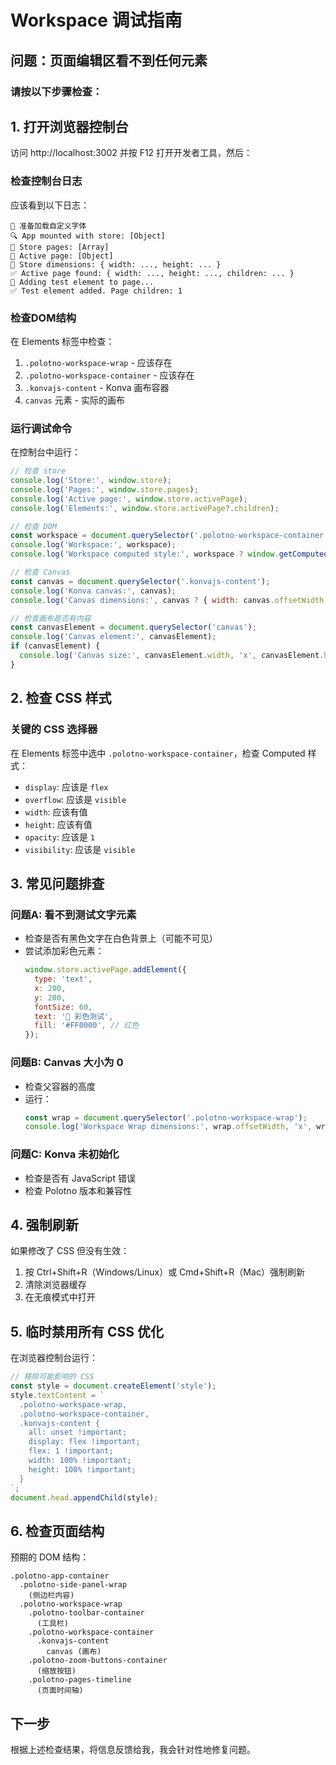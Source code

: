 # Workspace 调试指南

## 问题：页面编辑区看不到任何元素

### 请按以下步骤检查：

## 1. 打开浏览器控制台

访问 http://localhost:3002 并按 F12 打开开发者工具，然后：

### 检查控制台日志

应该看到以下日志：
```
📝 准备加载自定义字体
🔍 App mounted with store: [Object]
📄 Store pages: [Array]
📄 Active page: [Object]
📐 Store dimensions: { width: ..., height: ... }
✅ Active page found: { width: ..., height: ..., children: ... }
📄 Adding test element to page...
✅ Test element added. Page children: 1
```

### 检查DOM结构

在 Elements 标签中检查：
1. `.polotno-workspace-wrap` - 应该存在
2. `.polotno-workspace-container` - 应该存在
3. `.konvajs-content` - Konva 画布容器
4. `canvas` 元素 - 实际的画布

### 运行调试命令

在控制台中运行：
```javascript
// 检查 store
console.log('Store:', window.store);
console.log('Pages:', window.store.pages);
console.log('Active page:', window.store.activePage);
console.log('Elements:', window.store.activePage?.children);

// 检查 DOM
const workspace = document.querySelector('.polotno-workspace-container');
console.log('Workspace:', workspace);
console.log('Workspace computed style:', workspace ? window.getComputedStyle(workspace) : null);

// 检查 Canvas
const canvas = document.querySelector('.konvajs-content');
console.log('Konva canvas:', canvas);
console.log('Canvas dimensions:', canvas ? { width: canvas.offsetWidth, height: canvas.offsetHeight } : null);

// 检查画布是否有内容
const canvasElement = document.querySelector('canvas');
console.log('Canvas element:', canvasElement);
if (canvasElement) {
  console.log('Canvas size:', canvasElement.width, 'x', canvasElement.height);
}
```

## 2. 检查 CSS 样式

### 关键的 CSS 选择器

在 Elements 标签中选中 `.polotno-workspace-container`，检查 Computed 样式：

- `display`: 应该是 `flex`
- `overflow`: 应该是 `visible`
- `width`: 应该有值
- `height`: 应该有值
- `opacity`: 应该是 `1`
- `visibility`: 应该是 `visible`

## 3. 常见问题排查

### 问题A: 看不到测试文字元素
- 检查是否有黑色文字在白色背景上（可能不可见）
- 尝试添加彩色元素：
  ```javascript
  window.store.activePage.addElement({
    type: 'text',
    x: 200,
    y: 200,
    fontSize: 60,
    text: '🎨 彩色测试',
    fill: '#FF0000', // 红色
  });
  ```

### 问题B: Canvas 大小为 0
- 检查父容器的高度
- 运行：
  ```javascript
  const wrap = document.querySelector('.polotno-workspace-wrap');
  console.log('Workspace Wrap dimensions:', wrap.offsetWidth, 'x', wrap.offsetHeight);
  ```

### 问题C: Konva 未初始化
- 检查是否有 JavaScript 错误
- 检查 Polotno 版本和兼容性

## 4. 强制刷新

如果修改了 CSS 但没有生效：
1. 按 Ctrl+Shift+R（Windows/Linux）或 Cmd+Shift+R（Mac）强制刷新
2. 清除浏览器缓存
3. 在无痕模式中打开

## 5. 临时禁用所有 CSS 优化

在浏览器控制台运行：
```javascript
// 移除可能影响的 CSS
const style = document.createElement('style');
style.textContent = `
  .polotno-workspace-wrap,
  .polotno-workspace-container,
  .konvajs-content {
    all: unset !important;
    display: flex !important;
    flex: 1 !important;
    width: 100% !important;
    height: 100% !important;
  }
`;
document.head.appendChild(style);
```

## 6. 检查页面结构

预期的 DOM 结构：
```
.polotno-app-container
  .polotno-side-panel-wrap
    (侧边栏内容)
  .polotno-workspace-wrap
    .polotno-toolbar-container
      (工具栏)
    .polotno-workspace-container
      .konvajs-content
        canvas (画布)
    .polotno-zoom-buttons-container
      (缩放按钮)
    .polotno-pages-timeline
      (页面时间轴)
```

## 下一步

根据上述检查结果，将信息反馈给我，我会针对性地修复问题。
